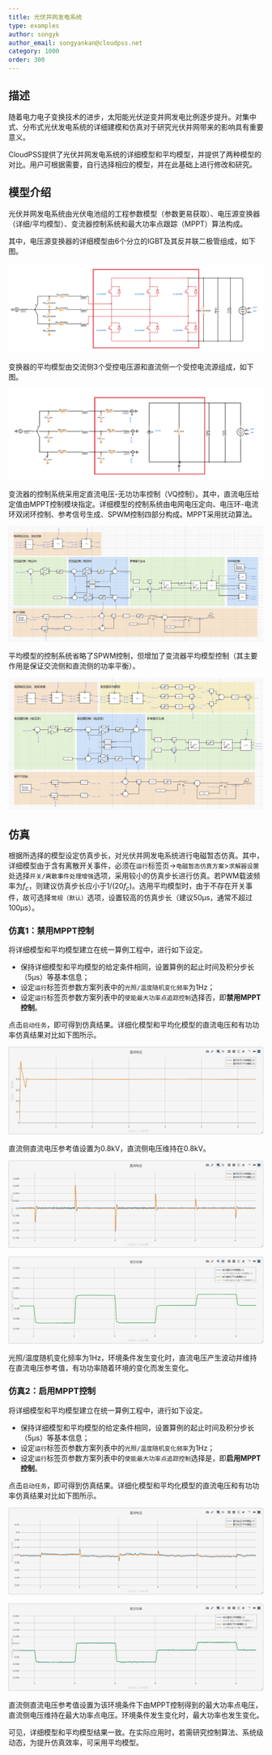 ```yaml
---
title: 光伏并网发电系统
type: examples
author: songyk
author_email: songyankan@cloudpss.net
category: 1000
order: 300
---
```


## 描述
随着电力电子变换技术的进步，太阳能光伏逆变并网发电比例逐步提升。对集中式、分布式光伏发电系统的详细建模和仿真对于研究光伏并网带来的影响具有重要意义。

CloudPSS提供了光伏并网发电系统的详细模型和平均模型，并提供了两种模型的对比。用户可根据需要，自行选择相应的模型，并在此基础上进行修改和研究。

## 模型介绍

光伏并网发电系统由光伏电池组的工程参数模型（参数更易获取）、电压源变换器（详细/平均模型）、变流器控制系统和最大功率点跟踪（MPPT）算法构成。

其中，电压源变换器的详细模型由6个分立的IGBT及其反并联二极管组成，如下图。


![详细模型1](./111.png "详细模型1")

变换器的平均模型由交流侧3个受控电压源和直流侧一个受控电流源组成，如下图。

![平均模型](./平均化模型8.png "平均模型")


变流器的控制系统采用定直流电压-无功功率控制（VQ控制）。其中，直流电压给定值由MPPT控制模块指定。详细模型的控制系统由电网电压定向、电压环-电流环双闭环控制、参考信号生成、SPWM控制四部分构成。MPPT采用扰动算法。

![详细模型控制系统](./控制详细.png "详细模型控制系统")

平均模型的控制系统省略了SPWM控制，但增加了变流器平均模型控制（其主要作用是保证交流侧和直流侧的功率平衡）。

![平均模型控制系统](./控制平均.png "平均模型控制系统")

## 仿真

根据所选择的模型设定仿真步长，对光伏并网发电系统进行电磁暂态仿真。其中，详细模型由于含有离散开关事件，必须在`运行`标签页->`电磁暂态仿真方案`>`求解器设置`处选择`开关/离散事件处理增强`选项，采用较小的仿真步长进行仿真。若PWM载波频率为$f_c$，则建议仿真步长应小于$1/({20f_c})$。选用平均模型时，由于不存在开关事件，故可选择`常规（默认）`选项，设置较高的仿真步长（建议50μs，通常不超过100μs）。 

### 仿真1：禁用MPPT控制

将详细模型和平均模型建立在统一算例工程中，进行如下设定。
* 保持详细模型和平均模型的给定条件相同，设置算例的起止时间及积分步长（5μs）等基本信息；
* 设定`运行`标签页参数方案列表中的`光照/温度随机变化频率`为1Hz；
* 设定`运行`标签页参数方案列表中的`使能最大功率点追踪控制`选择否，即**禁用MPPT控制**。

点击`启动任务`，即可得到仿真结果。详细化模型和平均化模型的直流电压和有功功率仿真结果对比如下图所示。

![直流电压](./PV1_1.png "直流电压")

直流侧直流电压参考值设置为0.8kV，直流侧电压维持在0.8kV。

![直流电压放大图](./PV1_2.png "直流电压放大图")

![有功功率](./PV1_3.png "有功功率")

光照/温度随机变化频率为1Hz，环境条件发生变化时，直流电压产生波动并维持在直流电压参考值，有功功率随着环境的变化而发生变化。

### 仿真2：启用MPPT控制

将详细模型和平均模型建立在统一算例工程中，进行如下设定。
* 保持详细模型和平均模型的给定条件相同，设置算例的起止时间及积分步长（5μs）等基本信息；
* 设定`运行`标签页参数方案列表中的`光照/温度随机变化频率`为1Hz；
* 设定`运行`标签页参数方案列表中的`使能最大功率点追踪控制`选择是，即**启用MPPT控制**。

点击`启动任务`，即可得到仿真结果。详细化模型和平均化模型的直流电压和有功功率仿真结果对比如下图所示。

![直流电压](./PV1_4.png "直流电压")

![有功功率](./PV1_5.png "有功功率")

直流侧直流电压参考值设置为该环境条件下由MPPT控制得到的最大功率点电压，直流侧电压维持在最大功率点电压。环境条件发生变化时，最大功率也发生变化。

可见，详细模型和平均模型结果一致。在实际应用时，若需研究控制算法、系统级动态，为提升仿真效率，可采用平均模型。